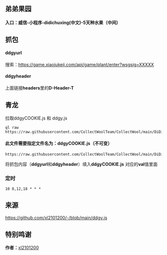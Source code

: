## 弟弟果园
#### 入口：威信-小程序-didichuxing(中文)-5天种水果（中间）

## 抓包
#### ddgyurl
搜索：https://game.xiaojukeji.com/api/game/plant/enter?wsgsig=XXXXX
#### ddgyheader
上面链接**headers**里的**D-Header-T**

## 青龙
拉取ddgyCOOKIE.js 和 ddgy.js
```
ql raw https://raw.githubusercontent.com/CollectWoolTeam/CollectWool/main/DiDiGuoYuan/ddgy.js
```
#### 此文件需要指定文件名为：ddgyCOOKIE.js（不可变）
```
https://raw.githubusercontent.com/CollectWoolTeam/CollectWool/main/DiDiGuoYuan/ddgyCOOKIE.js
```
将抓包内容（**ddgyurl**和**ddgyheader**）填入**ddgyCOOKIE.js** 对应的**val**值里面

### 定时
```
10 8,12,18 * * * 
```

## 来源
https://github.com/xl2101200/-/blob/main/ddgy.js

## 特别鸣谢
**作者：**[xl2101200](https://github.com/xl2101200)
